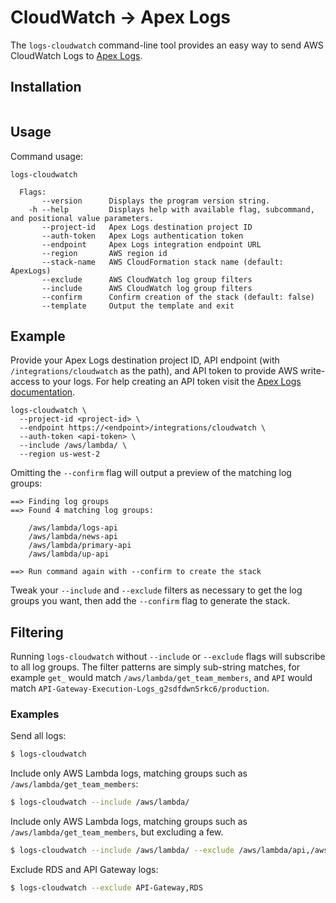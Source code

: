 
# CloudWatch → Apex Logs 

The `logs-cloudwatch` command-line tool provides an easy way to send AWS CloudWatch Logs to [Apex Logs](https://apex.sh/logs/).

## Installation

```
```

## Usage

Command usage:

```
logs-cloudwatch

  Flags: 
       --version      Displays the program version string.
    -h --help         Displays help with available flag, subcommand, and positional value parameters.
       --project-id   Apex Logs destination project ID
       --auth-token   Apex Logs authentication token
       --endpoint     Apex Logs integration endpoint URL
       --region       AWS region id
       --stack-name   AWS CloudFormation stack name (default: ApexLogs)
       --exclude      AWS CloudWatch log group filters
       --include      AWS CloudWatch log group filters
       --confirm      Confirm creation of the stack (default: false)
       --template     Output the template and exit

```

## Example

Provide your Apex Logs destination project ID, API endpoint (with `/integrations/cloudwatch` as the path), and API token to provide AWS write-access to your logs. For help creating an API token visit the [Apex Logs documentation](https://apex.sh/docs/logs/api/#authentication).

```
logs-cloudwatch \
  --project-id <project-id> \
  --endpoint https://<endpoint>/integrations/cloudwatch \
  --auth-token <api-token> \
  --include /aws/lambda/ \
  --region us-west-2
```

Omitting the `--confirm` flag will output a preview of the matching log groups:

```
==> Finding log groups
==> Found 4 matching log groups:

    /aws/lambda/logs-api
    /aws/lambda/news-api
    /aws/lambda/primary-api
    /aws/lambda/up-api

==> Run command again with --confirm to create the stack
```

Tweak your `--include` and `--exclude` filters as necessary to get the log groups you want, then add the `--confirm` flag to generate the stack.

## Filtering

Running `logs-cloudwatch` without `--include` or `--exclude` flags will subscribe to all log groups. The filter patterns are simply sub-string matches, for example `get_` would match `/aws/lambda/get_team_members`, and `API` would match `API-Gateway-Execution-Logs_g2sdfdwn5rkc6/production`.

### Examples

Send all logs:

```sh
$ logs-cloudwatch
```

Include only AWS Lambda logs, matching groups such as `/aws/lambda/get_team_members`:

```sh
$ logs-cloudwatch --include /aws/lambda/
```

Include only AWS Lambda logs, matching groups such as `/aws/lambda/get_team_members`, but excluding a few.

```sh
$ logs-cloudwatch --include /aws/lambda/ --exclude /aws/lambda/api,/aws/lambda/app
```

Exclude RDS and API Gateway logs:

```sh
$ logs-cloudwatch --exclude API-Gateway,RDS
```


